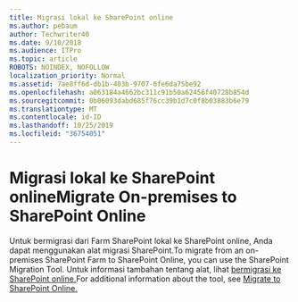 ```yaml
---
title: Migrasi lokal ke SharePoint online
ms.author: pebaum
author: Techwriter40
ms.date: 9/10/2018
ms.audience: ITPro
ms.topic: article
ROBOTS: NOINDEX, NOFOLLOW
localization_priority: Normal
ms.assetid: 7ae8ff6d-db1b-403b-9707-6fe6da75be92
ms.openlocfilehash: a063184a4662bc311c91b50a62456f40728b854d
ms.sourcegitcommit: 0b06093dabd685f76cc39b1d7c0f8b03883b6e79
ms.translationtype: MT
ms.contentlocale: id-ID
ms.lasthandoff: 10/25/2019
ms.locfileid: "36754051"
---
```

# <a name="migrate-on-premises-to-sharepoint-online"></a><span data-ttu-id="6b7fd-102">Migrasi lokal ke SharePoint online</span><span class="sxs-lookup"><span data-stu-id="6b7fd-102">Migrate On-premises to SharePoint Online</span></span>

<span data-ttu-id="6b7fd-103">Untuk bermigrasi dari Farm SharePoint lokal ke SharePoint online, Anda dapat menggunakan alat migrasi SharePoint.</span><span class="sxs-lookup"><span data-stu-id="6b7fd-103">To migrate from an on-premises SharePoint Farm to SharePoint Online, you can use the SharePoint Migration Tool.</span></span> <span data-ttu-id="6b7fd-104">Untuk informasi tambahan tentang alat, lihat [bermigrasi ke SharePoint online.](https://go.microsoft.com/fwlink/?linkid=2019574)</span><span class="sxs-lookup"><span data-stu-id="6b7fd-104">For additional information about the tool, see [Migrate to SharePoint Online.](https://go.microsoft.com/fwlink/?linkid=2019574)</span></span>
  

